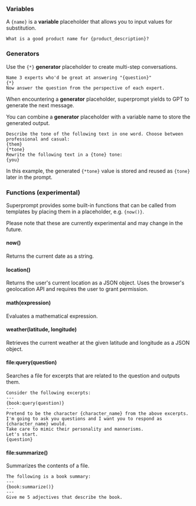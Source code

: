 ### Variables

A `{name}` is a **variable** placeholder that allows you to input values for substitution.

```
What is a good product name for {product_description}?
```

### Generators

Use the `{*}` **generator** placeholder to create multi-step conversations.

```
Name 3 experts who'd be great at answering "{question}"
{*}
Now answer the question from the perspective of each expert.
```

When encountering a **generator** placeholder, superprompt yields to GPT to generate the next message.

You can combine a **generator** placeholder with a variable name to store the generated output.

```
Describe the tone of the following text in one word. Choose between professional and casual:
{them}
{*tone}
Rewrite the following text in a {tone} tone:
{you}
```

In this example, the generated `{*tone}` value is stored and reused as `{tone}` later in the prompt.

### Functions (experimental)

Superprompt provides some built-in functions that can be called from templates
by placing them in a placeholder, e.g. `{now()}`.

Please note that these are currently experimental and may change in the future.

#### now()

Returns the current date as a string.

#### location()

Returns the user's current location as a JSON object. Uses the browser's
geolocation API and requires the user to grant permission.

#### math(expression)

Evaluates a mathematical expression.

#### weather(latitude, longitude)

Retrieves the current weather at the given latitude and longitude as a JSON
object.

#### file:query(question)

Searches a file for excerpts that are related to the question and outputs them.

```
Consider the following excerpts:
---
{book:query(question)}
---
Pretend to be the character {character_name} from the above excerpts.
I'm going to ask you questions and I want you to respond as {character_name} would.
Take care to mimic their personality and mannerisms.
Let's start.
{question}
```

#### file:summarize()

Summarizes the contents of a file.

```
The following is a book summary:
---
{book:summarize()}
---
Give me 5 adjectives that describe the book.
```
